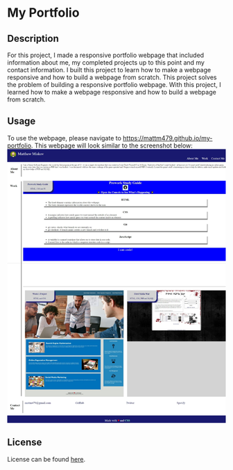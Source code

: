# My Portfolio

## Description

For this project, I made a responsive portfolio webpage that included information about me, my completed projects up to this point and my contact information.
I built this project to learn how to make a webpage responsive and how to build a webpage from scratch.
This project solves the problem of building a responsive portfolio webpage.
With this project, I learned how to make a webpage responsive and how to build a webpage from scratch.

## Usage

To use the webpage, please navigate to https://mattm479.github.io/my-portfolio. This webpage will look similar to the screenshot below:
![My Portfolio Project Screenshot](assets/images/screenshot.png)

## License

License can be found [here](LICENSE).